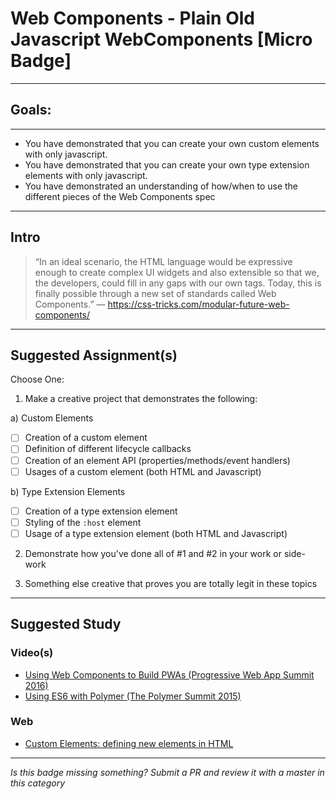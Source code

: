# Web Components - Plain Old Javascript WebComponents [Micro Badge]

------

## Goals:

------

- You have demonstrated that you can create your own custom elements with only javascript.
- You have demonstrated that you can create your own type extension elements with only javascript.
- You have demonstrated an understanding of how/when to use the different pieces of the Web Components spec

-----

## Intro

> “In an ideal scenario, the HTML language would be expressive enough to create complex UI widgets and also extensible so that we, the developers, could fill in any gaps with our own tags. Today, this is finally possible through a new set of standards called Web Components.” ― https://css-tricks.com/modular-future-web-components/

-----

## Suggested Assignment(s)

Choose One:

1) Make a creative project that demonstrates the following:

a) Custom Elements
   - [ ] Creation of a custom element
   - [ ] Definition of different lifecycle callbacks
   - [ ] Creation of an element API (properties/methods/event handlers)
   - [ ] Usages of a custom element (both HTML and Javascript)

b) Type Extension Elements
   - [ ] Creation of a type extension element
   - [ ] Styling of the `:host` element
   - [ ] Usage of a type extension element (both HTML and Javascript)

2) Demonstrate how you've done all of #1 and #2 in your work or side-work

3) Something else creative that proves you are totally legit in these topics


---------------

## Suggested Study

### Video(s)
- [Using Web Components to Build PWAs (Progressive Web App Summit 2016)](https://www.youtube.com/watch?v=pBCDdeqzUlY&index=17&list=PLNYkxOF6rcIAWWNR_Q6eLPhsyx6VvYjVb)
- [Using ES6 with Polymer (The Polymer Summit 2015)](https://youtu.be/bX3_tN23M_Y?t=14m26s)

### Web
- [Custom Elements: defining new elements in HTML](http://www.html5rocks.com/en/tutorials/webcomponents/customelements/)

-----

  *Is this badge missing something? Submit a PR and review it with a master in this category*
